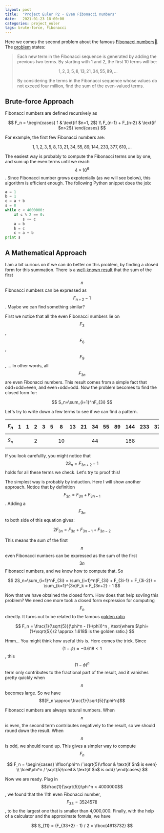 ```yaml
---
layout: post
title:  "Project Euler P2 - Even Fibonacci numbers"
date:   2021-01-23 18:00:00
categories: project_euler
tags: brute-force, Fibonacci
---
```

Here we comes the second problem about the famous [Fibonacci numbers](https://en.wikipedia.org/wiki/Fibonacci_number):rabbit:. The [problem](https://projecteuler.net/problem=2) states:

> Each new term in the Fibonacci sequence is generated by adding the previous two terms. By starting with 1 and 2, the first 10 terms will be:
>
> 
> $$
> 1, 2, 3, 5, 8, 13, 21, 34, 55, 89, ...
> $$
> 
>
> By considering the terms in the Fibonacci sequence whose values do not exceed four million, find the sum of the even-valued terms.

## Brute-force Approach

Fibonacci numbers are defined recursively as


$$
F_n =
\begin{cases}
1                 & \text{if $n=1, 2$} \\
F_{n-1} + F_{n-2} & \text{if $n>2$}
\end{cases}
$$


For example, the first few Fibonacci numbers are:


$$
1, 1, 2, 3, 5, 8, 13, 21, 34, 55, 89, 144, 233, 377, 610, ...
$$


The easiest way is probably to compute the Fibonacci terms one by one, and sum up the even terms until we reach $$4\times 10^6$$. Since Fibonacci number grows expotenially (as we will see below), this algorithm is efficient enough. The following Python snippet does the job:

```python
a = 1
b = 1
c = a + b
s = 0
while c < 4000000:
    if c % 2 == 0:
        s += c
    a = b
    b = c
    c = a + b
print s
```

## A Mathematical Approach

I am a bit curious on if we can do better on this problem, by finding a closed form for this summation. There is a [well-known result][1] that the sum of the first $$n$$ Fibnoacci numbers can be expressed as $$F_{n+2} - 1$$. Maybe we can find something similar?

First we notice that all the even Fibonacci numbers lie on $$F_3$$, $${F_6}$$ , $$F_9$$, ... In other words, all $$F_{3n}$$ are even Fibonacci numbers. This result comes from a simple fact that odd+odd=even, and even+odd=odd. Now the problem becomes to find the closed form for:


$$
S_n=\sum_{i=1}^nF_{3i}
$$


Let's try to write down a few terms to see if we can find a pattern.

| $$F_n$$ | 1    | 1    | 2    | 3    | 5    | 8    | 13   | 21   | 34   | 55   | 89   | 144  | 233  | 377  | 610  |
| ------- | ---- | ---- | ---- | ---- | ---- | ---- | ---- | ---- | ---- | ---- | ---- | ---- | ---- | ---- | ---- |
| $$S_n$$ |      |      | 2    |      |      | 10   |      |      | 44   |      |      | 188  |      |      | 798  |

If you look carefullly, you might notice that $$2S_n= F_{3n+2} - 1$$ holds for all these terms we check. Let's try to proof this!

The simplest way is probably by induction. Here I will show another approach. Notice that by definition $$F_{3n} = F_{3n} + F_{3n-1}$$. Adding a $$F_{3n}$$ to both side of this equation gives:


$$
2F_{3n} = F_{3n} + F_{3n-1} + F_{3n-2}
$$


This means the sum of the first $$n$$ even Fibonacci numbers can be expressed as the sum of the first $$3n$$ Fibonacci numbers, and we know how to compute that. So


$$
2S_n=\sum_{i=1}^nF_{3i} = \sum_{i=1}^n(F_{3i} + F_{3i-1} + F_{3i-2}) = \sum_{k=1}^{3n}F_k = F_{3n+2} - 1
$$


Now that we have obtained the closed form. How does that help sovling this problem? We need one more tool: a closed form expression for computing $$F_n$$ directly. It turns out to be related to the famous [golden ratio](https://en.wikipedia.org/wiki/Golden_ratio)


$$
F_n = \frac{1}{\sqrt{5}}(\phi^n - (1-\phi))^n , \text{where $\phi=(1+\sqrt{5})/2 \approx 1.618$ is the golden ratio.}
$$
 

Hmm... You might think how useful this is. Here comes the trick. Since $$(1-\phi) \approx -0.618 < 1$$, this $$(1-\phi)^n$$ term only contributes to the fractional part of the result, and it vanishes pretty quickly when $$n$$ becomes large. So we have $${F_n \approx \frac{1}{\sqrt{5}}\phi^n}$$ 

Fibonacci numbers are always natural numbers. When $$n$$ is even, the second term contributes negatively to the result, so we should round down the result. When $$n$$ is odd, we should round up. This gives a simpler way to compute $$F_n$$


$$
F_n =
\begin{cases}
\lfloor\phi^n / \sqrt{5}\rfloor    & \text{if $n$ is even}  \\
\lceil\phi^n / \sqrt{5}\rceil    & \text{if $n$ is odd}
\end{cases}
$$


Now we are ready. Plug in $$\frac{1}{\sqrt{5}}\phi^n < 4000000$$ , we found that the 11th even Fibonacci number, $$F_{33} = 3524578$$, to be the largest one that is smaller than 4,000,000. Finally, with the help of a calculator and the approximate fomula, we have


$$
S_{11} = (F_{33+2} - 1) / 2 = \fbox{4613732}
$$
 

[1]: https://en.wikipedia.org/wiki/Fibonacci_number#Combinatorial_identities

